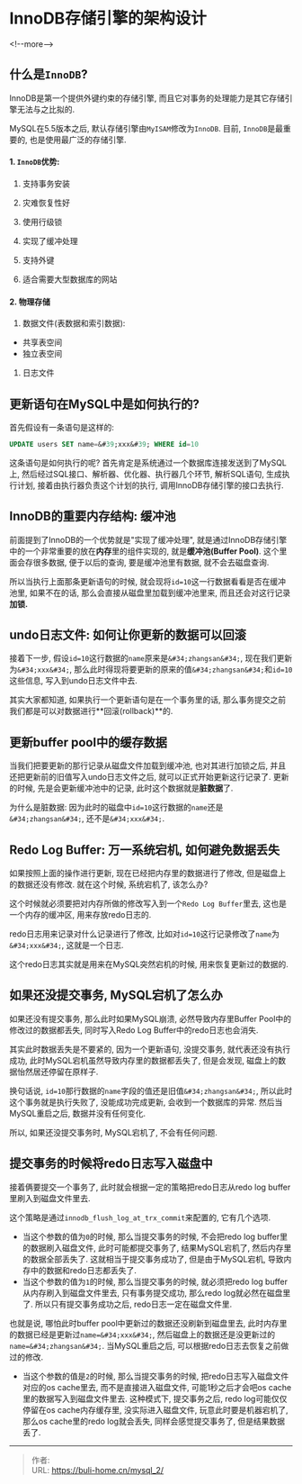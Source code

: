 # InnoDB存储引擎的架构设计


&lt;!--more--&gt;



## 什么是`InnoDB`?

InnoDB是第一个提供外键约束的存储引擎, 而且它对事务的处理能力是其它存储引擎无法与之比拟的. 

MySQL在5.5版本之后, 默认存储引擎由`MyISAM`修改为`InnoDB`. 目前, `InnoDB`是最重要的, 也是使用最广泛的存储引擎. 



#### 1. `InnoDB`优势: 

1. 支持事务安装
2. 灾难恢复性好

1. 使用行级锁
2. 实现了缓冲处理

1. 支持外键
2. 适合需要大型数据库的网站



#### 2. 物理存储

1. 数据文件(表数据和索引数据): 

- 共享表空间
- 独立表空间

1. 日志文件



## 更新语句在MySQL中是如何执行的? 

首先假设有一条语句是这样的:

```sql
UPDATE users SET name=&#39;xxx&#39; WHERE id=10
```

这条语句是如何执行的呢? 首先肯定是系统通过一个数据库连接发送到了MySQL上, 然后经过SQL接口、解析器、优化器、执行器几个环节, 解析SQL语句, 生成执行计划, 接着由执行器负责这个计划的执行, 调用InnoDB存储引擎的接口去执行. 



## InnoDB的重要内存结构: 缓冲池

前面提到了InnoDB的一个优势就是&#34;实现了缓冲处理&#34;, 就是通过InnoDB存储引擎中的一个非常重要的放在**内存**里的组件实现的, 就是**缓冲池(Buffer Pool)**. 这个里面会存很多数据, 便于以后的查询, 要是缓冲池里有数据, 就不会去磁盘查询. 



所以当执行上面那条更新语句的时候, 就会现将`id=10`这一行数据看看是否在缓冲池里, 如果不在的话, 那么会直接从磁盘里加载到缓冲池里来, 而且还会对这行记录**加锁.** 



## undo日志文件: 如何让你更新的数据可以回滚

接着下一步, 假设`id=10`这行数据的`name`原来是`&#34;zhangsan&#34;`, 现在我们更新为`&#34;xxx&#34;`, 那么此时得现将要更新的原来的值`&#34;zhangsan&#34;`和`id=10`这些信息, 写入到undo日志文件中去. 



其实大家都知道, 如果执行一个更新语句是在一个事务里的话, 那么事务提交之前我们都是可以对数据进行**回滚(rollback)**的. 



## 更新buffer pool中的缓存数据

当我们把要更新的那行记录从磁盘文件加载到缓冲池, 也对其进行加锁之后, 并且还把更新前的旧值写入undo日志文件之后, 就可以正式开始更新这行记录了. 更新的时候, 先是会更新缓冲池中的记录, 此时这个数据就是**脏数据**了. 

为什么是脏数据: 因为此时的磁盘中`id=10`这行数据的`name`还是`&#34;zhangsan&#34;`, 还不是`&#34;xxx&#34;`. 



## Redo Log Buffer: 万一系统宕机, 如何避免数据丢失

如果按照上面的操作进行更新, 现在已经把内存里的数据进行了修改, 但是磁盘上的数据还没有修改. 就在这个时候, 系统宕机了, 该怎么办? 



这个时候就必须要把对内存所做的修改写入到一个`Redo Log Buffer`里去, 这也是一个内存的缓冲区, 用来存放redo日志的. 

redo日志用来记录对什么记录进行了修改, 比如对`id=10`这行记录修改了`name`为`&#34;xxx&#34;`, 这就是一个日志. 



这个redo日志其实就是用来在MySQL突然宕机的时候, 用来恢复更新过的数据的. 



## 如果还没提交事务, MySQL宕机了怎么办

如果还没有提交事务, 那么此时如果MySQL崩溃, 必然导致内存里Buffer Pool中的修改过的数据都丢失, 同时写入Redo Log Buffer中的redo日志也会消失. 



其实此时数据丢失是不要紧的, 因为一个更新语句, 没提交事务, 就代表还没有执行成功, 此时MySQL宕机虽然导致内存里的数据都丢失了, 但是会发现, 磁盘上的数据怡然居还停留在原样子. 



换句话说, `id=10`那行数据的`name`字段的值还是旧值`&#34;zhangsan&#34;`, 所以此时这个事务就是执行失败了, 没能成功完成更新, 会收到一个数据库的异常. 然后当MySQL重启之后, 数据并没有任何变化. 



所以, 如果还没提交事务时, MySQL宕机了, 不会有任何问题. 



## 提交事务的时候将redo日志写入磁盘中

接着俩要提交一个事务了, 此时就会根据一定的策略把redo日志从redo log buffer里刷入到磁盘文件里去. 



这个策略是通过`innodb_flush_log_at_trx_commit`来配置的, 它有几个选项. 

- 当这个参数的值为`0`的时候, 那么当提交事务的时候, 不会把redo log buffer里的数据刷入磁盘文件, 此时可能都提交事务了, 结果MySQL宕机了, 然后内存里的数据全部丢失了. 这就相当于提交事务成功了, 但是由于MySQL宕机, 导致内存中的数据和redo日志都丢失了. 
- 当这个参数的值为`1`的时候, 那么当提交事务的时候, 就必须把redo log buffer从内存刷入到磁盘文件里去, 只有事务提交成功, 那么redo log就必然在磁盘里了. 所以只有提交事务成功之后, redo日志一定在磁盘文件里. 

也就是说, 哪怕此时buffer pool中更新过的数据还没刷新到磁盘里去, 此时内存里的数据已经是更新过`name=&#34;xxx&#34;`, 然后磁盘上的数据还是没更新过的`name=&#34;zhangsan&#34;`. 当MySQL重启之后, 可以根据redo日志去恢复之前做过的修改. 

- 当这个参数的值是`2`的时候, 那么当提交事务的时候, 把redo日志写入磁盘文件对应的os cache里去, 而不是直接进入磁盘文件, 可能1秒之后才会吧os cache里的数据写入到磁盘文件里去. 这种模式下, 提交事务之后, redo log可能仅仅停留在os cache内存缓存里, 没实际进入磁盘文件, 玩意此时要是机器宕机了, 那么os cache里的redo log就会丢失, 同样会感觉提交事务了, 但是结果数据丢了. 


---

> 作者:   
> URL: https://buli-home.cn/mysql_2/  


